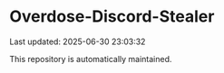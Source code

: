 # Overdose-Discord-Stealer

Last updated: 2025-06-30 23:03:32

This repository is automatically maintained.

